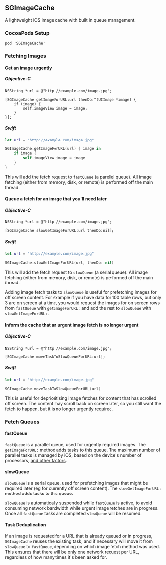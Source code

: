 ## SGImageCache

A lightweight iOS image cache with built in queue management. 

### CocoaPods Setup

```
pod 'SGImageCache'
```

### Fetching Images

#### Get an image urgently

##### Objective-C

```objc
NSString *url = @"http://example.com/image.jpg";

[SGImageCache getImageForURL:url thenDo:^(UIImage *image) {
    if (image) {
        self.imageView.image = image;
    }
}];
```

##### Swift

```swift
let url = "http://example.com/image.jpg"

SGImageCache.getImageForURL(url) { image in
    if image {
        self.imageView.image = image
    }
}

```

This will add the fetch request to `fastQueue` (a parellel queue). All image fetching (either
from memory, disk, or remote) is performed off the main thread. 

#### Queue a fetch for an image that you'll need later

##### Objective-C

```objc
NSString *url = @"http://example.com/image.jpg";

[SGImageCache slowGetImageForURL:url thenDo:nil];
```

##### Swift

```swift
let url = "http://example.com/image.jpg"

SGImageCache.slowGetImageForURL(url, thenDo: nil)
```

This will add the fetch request to `slowQueue` (a serial queue). All image fetching (either
from memory, disk, or remote) is performed off the main thread.

Adding image fetch tasks to `slowQueue` is useful for prefetching images for off screen
content. For example if you have data for 100 table rows, but only 3 are on screen at a time,
you would request the images for on screen rows from `fastQueue` with `getImageForURL:` and
add the rest to `slowQueue` with `slowGetImageForURL:`.

#### Inform the cache that an urgent image fetch is no longer urgent

##### Objective-C

```objc
NSString *url = @"http://example.com/image.jpg";

[SGImageCache moveTaskToSlowQueueForURL:url];
```

##### Swift

```swift
let url = "http://example.com/image.jpg"

SGImageCache.moveTaskToSlowQueueForURL(url)
```

This is useful for deprioritising image fetches for content that has scrolled off screen. The
content may scroll back on screen later, so you still want the fetch to happen, but it is no
longer urgently required.

### Fetch Queues

#### fastQueue

`fastQueue` is a parallel queue, used for urgently required images. The `getImageForURL:`
method adds tasks to this queue. The maximum number of parallel tasks is managed by iOS, based on the device's number of processors, [and other factors](https://developer.apple.com/library/ios/documentation/cocoa/reference/NSOperationQueue_class/Reference/Reference.html#//apple_ref/doc/uid/TP40004592-RH2-borderType). 

#### slowQueue

`slowQueue` is a serial queue, used for prefetching images that might be required later (eg
for currently off screen content). The `slowGetImageForURL:` method adds tasks to this queue.

`slowQueue` is automatically suspended while `fastQueue` is active, to avoid consuming network bandwidth while urgent image fetches are in progress. Once all `fastQueue` tasks are completed
`slowQueue` will be resumed.

#### Task Deduplication

If an image is requested for a URL that is already queued or in progress, `SGImageCache` 
reuses the existing task, and if necessary will move it from `slowQueue` to `fastQueue`, 
depending on which image fetch method was used. This ensures that there will be only one 
network request per URL, regardless of how many times it's been asked for.
